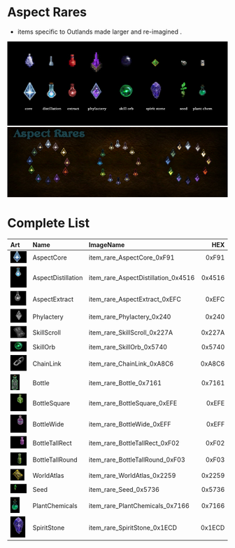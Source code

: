 
# Aspect Rares
- items specific to Outlands made larger and re-imagined .

![Aspect Rares](item_00_comp_A.jpg?raw=true "Aspect Rares")
![Aspect Rares](item_00_comp_C.jpg?raw=true "Aspect Rares")


# Complete List
| Art      |   Name  |  ImageName |  HEX     |    
| :---        | :----- |    :---   | ---: |
| ![AspectCore](item_rare_AspectCore_0xF91.bmp?raw=true ) |AspectCore | item_rare_AspectCore_0xF91 | 0xF91 |
| ![AspectDistillation](item_rare_AspectDistillation_0x4516.bmp?raw=true ) |AspectDistillation | item_rare_AspectDistillation_0x4516 | 0x4516 |
| ![AspectExtract](item_rare_AspectExtract_0xEFC.bmp?raw=true ) |AspectExtract | item_rare_AspectExtract_0xEFC | 0xEFC |
| ![Phylactery](item_rare_Phylactery_0x240.bmp?raw=true ) |Phylactery | item_rare_Phylactery_0x240 | 0x240 |
| ![SkillScroll](item_rare_SkillScroll_0x227A.bmp?raw=true ) |SkillScroll | item_rare_SkillScroll_0x227A | 0x227A |
| ![SkillOrb](item_rare_SkillOrb_0x5740.bmp?raw=true ) |SkillOrb | item_rare_SkillOrb_0x5740 | 0x5740 |
| ![ChainLink](item_rare_ChainLink_0xA8C6.bmp?raw=true ) |ChainLink | item_rare_ChainLink_0xA8C6 | 0xA8C6 |
| ![Bottle](item_rare_Bottle_0x7161.bmp?raw=true ) |Bottle | item_rare_Bottle_0x7161 | 0x7161 |
| ![BottleSquare](item_rare_BottleSquare_0xEFE.bmp?raw=true ) |BottleSquare | item_rare_BottleSquare_0xEFE | 0xEFE |
| ![BottleWide](item_rare_BottleWide_0xEFF.bmp?raw=true ) |BottleWide | item_rare_BottleWide_0xEFF | 0xEFF |
| ![BottleTallRect](item_rare_BottleTallRect_0xF02.bmp?raw=true ) |BottleTallRect | item_rare_BottleTallRect_0xF02 | 0xF02 |
| ![BottleTallRound](item_rare_BottleTallRound_0xF03.bmp?raw=true ) |BottleTallRound | item_rare_BottleTallRound_0xF03 | 0xF03 |
| ![WorldAtlas](item_rare_WorldAtlas_0x2259.bmp?raw=true ) |WorldAtlas | item_rare_WorldAtlas_0x2259 | 0x2259 |
| ![Seed](item_rare_Seed_0x5736.bmp?raw=true ) |Seed | item_rare_Seed_0x5736 | 0x5736 |
| ![PlantChemicals](item_rare_PlantChemicals_0x7166.bmp?raw=true ) |PlantChemicals | item_rare_PlantChemicals_0x7166 | 0x7166 |
| ![SpiritStone](item_rare_SpiritStone_0x1ECD.bmp?raw=true ) |SpiritStone | item_rare_SpiritStone_0x1ECD | 0x1ECD |
